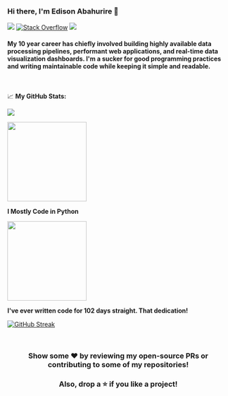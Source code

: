 ### Hi there, I'm Edison Abahurire 👋

[<img src="https://img.shields.io/badge/linkedin-%230077B5.svg?&style=for-the-badge&logo=linkedin&logoColor=white" />](https://www.linkedin.com/in/eabahurire/)
[<img alt="Stack Overflow" src="https://img.shields.io/badge/-Stack%20overflow-FE7A16?style=for-the-badge&logo=stack-overflow&logoColor=white"/>](https://stackoverflow.com/users/7806024/simic0de)
[<img src ="https://img.shields.io/badge/Website-AD-%231877F2.svg?&style=for-the-badge&logo=&logoColor=white%22">](https://www.eabahurire.com/)


#### My 10 year career has chiefly involved building highly available data processing pipelines, performant web applications, and real-time data visualization dashboards. I'm a sucker for good programming practices and writing maintainable code while keeping it simple and readable.

<br>

📈 **My GitHub Stats:** 

![](https://komarev.com/ghpvc/?username=simicode&color=blueviolet&style=flat)


<img height="180em" src="https://github-readme-stats.vercel.app/api?username=simicode&show_icons=true&hide_border=true&&count_private=true&include_all_commits=true&hide=contribs" />

**I Mostly Code in Python** 

<img height="180em" src="https://github-readme-stats.vercel.app/api/top-langs/?username=simicode&exclude_repo=KNN-Image-Classification&show_icons=true&hide_border=true&layout=compact&langs_count=8"/>

**I've ever written code for 102 days straight. That dedication!** 

[![GitHub Streak](http://github-readme-streak-stats.herokuapp.com?user=simicode&fire=DD2727&dates=000ADD)](https://git.io/streak-stats)


<br>

<div align="center">
  
### Show some ❤️ by reviewing my open-source PRs or contributing to some of my repositories!
### Also, drop a ⭐ if you like a project!

</div>
